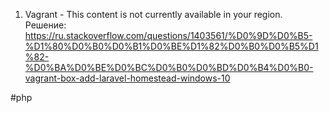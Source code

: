 
1. Vagrant - This content is not currently available in your region.
Решение: https://ru.stackoverflow.com/questions/1403561/%D0%9D%D0%B5-%D1%80%D0%B0%D0%B1%D0%BE%D1%82%D0%B0%D0%B5%D1%82-%D0%BA%D0%BE%D0%BC%D0%B0%D0%BD%D0%B4%D0%B0-vagrant-box-add-laravel-homestead-windows-10

#php